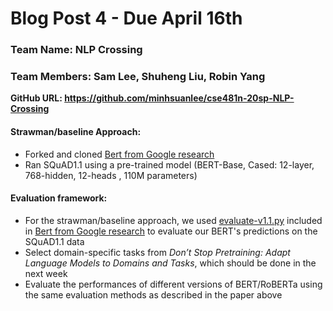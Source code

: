 # Blog Post 4 - Due April 16th 

### Team Name: NLP Crossing

### Team Members: Sam Lee, Shuheng Liu, Robin Yang

__GitHub URL: https://github.com/minhsuanlee/cse481n-20sp-NLP-Crossing__

#### Strawman/baseline Approach:
- Forked and cloned [Bert from Google research](https://github.com/google-research/bert)
- Ran SQuAD1.1 using a pre-trained model (BERT-Base, Cased: 12-layer, 768-hidden, 12-heads , 110M parameters)

#### Evaluation framework:
- For the strawman/baseline approach, we used [evaluate-v1.1.py](https://github.com/allenai/bi-att-flow/blob/master/squad/evaluate-v1.1.py) included in [Bert from Google research](https://github.com/google-research/bert) to evaluate our BERT's predictions on the SQuAD1.1 data
- Select domain-specific tasks from _Don’t Stop Pretraining: Adapt Language Models to Domains and Tasks_, which should be done in the next week
- Evaluate the performances of different versions of BERT/RoBERTa using the same evaluation methods as described in the paper above